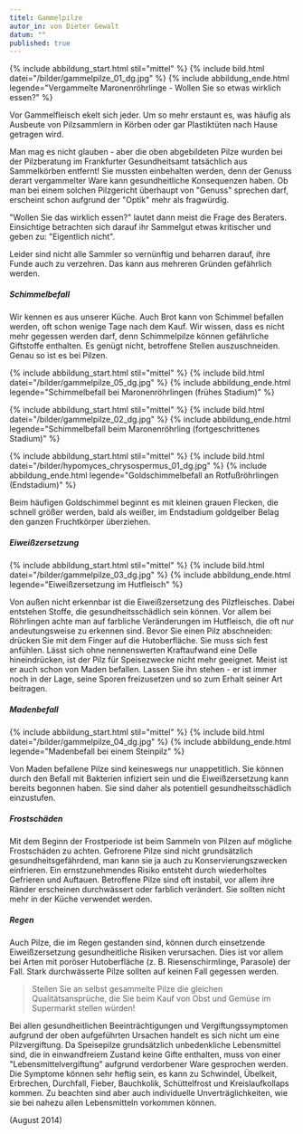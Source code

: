 ```yaml
---
titel: Gammelpilze
autor_in: von Dieter Gewalt
datum: ""
published: true
---
```

{% include abbildung_start.html stil="mittel" %}
{% include bild.html datei="/bilder/gammelpilze_01_dg.jpg" %}
{% include abbildung_ende.html legende="Vergammelte Maronenröhrlinge - Wollen Sie so etwas wirklich essen?" %}

Vor Gammelfleisch ekelt sich jeder. Um so mehr erstaunt es, was häufig als Ausbeute von Pilzsammlern in Körben oder gar Plastiktüten nach Hause getragen wird.

Man mag es nicht glauben - aber die oben abgebildeten Pilze wurden bei der Pilzberatung im Frankfurter Gesundheitsamt tatsächlich aus Sammelkörben entfernt! Sie mussten einbehalten werden, denn der Genuss derart vergammelter Ware kann gesundheitliche Konsequenzen haben. Ob man bei einem solchen Pilzgericht überhaupt von "Genuss" sprechen darf,  erscheint schon aufgrund der "Optik" mehr als fragwürdig.

"Wollen Sie das wirklich essen?" lautet dann meist die Frage des Beraters. Einsichtige betrachten sich darauf ihr Sammelgut etwas kritischer und geben zu: "Eigentlich nicht".

Leider sind nicht alle Sammler so vernünftig und beharren darauf, ihre Funde auch zu verzehren. Das kann aus mehreren Gründen gefährlich werden.

##### Schimmelbefall

Wir kennen es aus unserer Küche. Auch Brot kann von Schimmel befallen werden, oft schon wenige Tage nach dem Kauf. Wir wissen, dass es nicht mehr gegessen werden darf, denn Schimmelpilze können gefährliche Giftstoffe enthalten. Es genügt nicht, betroffene Stellen auszuschneiden. Genau so ist es bei Pilzen.

{% include abbildung_start.html stil="mittel" %}
{% include bild.html datei="/bilder/gammelpilze_05_dg.jpg" %}
{% include abbildung_ende.html legende="Schimmelbefall bei Maronenröhrlingen (frühes Stadium)" %}

{% include abbildung_start.html stil="mittel" %}
{% include bild.html datei="/bilder/gammelpilze_02_dg.jpg" %}
{% include abbildung_ende.html legende="Schimmelbefall beim Maronenröhrling (fortgeschrittenes Stadium)" %}

{% include abbildung_start.html stil="mittel" %}
{% include bild.html datei="/bilder/hypomyces_chrysospermus_01_dg.jpg" %}
{% include abbildung_ende.html legende="Goldschimmelbefall an Rotfußröhrlingen (Endstadium)" %}

Beim häufigen Goldschimmel beginnt es mit kleinen grauen Flecken, die schnell größer werden, bald als weißer, im Endstadium goldgelber Belag den ganzen Fruchtkörper überziehen.

##### Eiweißzersetzung

{% include abbildung_start.html stil="mittel" %}
{% include bild.html datei="/bilder/gammelpilze_03_dg.jpg" %}
{% include abbildung_ende.html legende="Eiweißzersetzung im Hutfleisch" %}

Von außen nicht erkennbar ist die Eiweißzersetzung des Pilzfleisches. Dabei entstehen Stoffe, die gesundheitsschädlich sein können. Vor allem bei Röhrlingen achte man auf farbliche Veränderungen im Hutfleisch, die oft nur andeutungsweise zu erkennen sind. Bevor Sie einen Pilz abschneiden: drücken Sie mit dem Finger auf die Hutoberfläche. Sie muss sich fest anfühlen. Lässt sich ohne nennenswerten Kraftaufwand eine Delle hineindrücken, ist der Pilz für Speisezwecke nicht mehr geeignet. Meist ist er auch schon von Maden befallen. Lassen Sie ihn stehen - er ist immer noch in der Lage, seine Sporen freizusetzen und so zum Erhalt seiner Art beitragen.

##### Madenbefall

{% include abbildung_start.html stil="mittel" %}
{% include bild.html datei="/bilder/gammelpilze_04_dg.jpg" %}
{% include abbildung_ende.html legende="Madenbefall bei einem Steinpilz" %}

Von Maden befallene Pilze sind keineswegs nur unappetitlich. Sie können durch den Befall mit Bakterien infiziert sein und die Eiweißzersetzung kann bereits begonnen haben. Sie sind daher als potentiell gesundheitsschädlich einzustufen.

##### Frostschäden

Mit dem Beginn der Frostperiode ist beim Sammeln von Pilzen auf mögliche Frostschäden zu achten. Gefrorene Pilze sind nicht grundsätzlich gesundheitsgefährdend, man kann sie ja auch zu Konservierungszwecken einfrieren. Ein ernstzunehmendes Risiko entsteht durch wiederholtes Gefrieren und Auftauen. Betroffene Pilze sind oft instabil, vor allem ihre Ränder erscheinen durchwässert oder farblich verändert. Sie sollten nicht mehr in der Küche verwendet werden.

##### Regen

Auch Pilze, die im Regen gestanden sind, können durch einsetzende Eiweißzersetzung gesundheitliche Risiken verursachen. Dies ist vor allem bei Arten mit poröser Hutoberfläche (z. B. Riesenschirmlinge, Parasole) der Fall. Stark durchwässerte Pilze sollten auf keinen Fall gegessen werden.



> Stellen Sie an selbst gesammelte Pilze die gleichen Qualitätsansprüche, die Sie beim Kauf von Obst und Gemüse im Supermarkt stellen würden! 

Bei allen gesundheitlichen Beeinträchtigungen und Vergiftungssymptomen aufgrund der oben aufgeführten Ursachen handelt es sich nicht um eine Pilzvergiftung.  Da Speisepilze grundsätzlich unbedenkliche Lebensmittel sind, die in einwandfreiem Zustand keine Gifte enthalten, muss von einer "Lebensmittelvergiftung" aufgrund verdorbener Ware gesprochen werden.  Die Symptome können sehr heftig sein, es kann zu Schwindel, Übelkeit, Erbrechen, Durchfall, Fieber, Bauchkolik, Schüttelfrost und Kreislaufkollaps kommen.  Zu beachten sind aber auch individuelle Unverträglichkeiten, wie sie bei nahezu allen Lebensmitteln vorkommen können.

(August 2014)